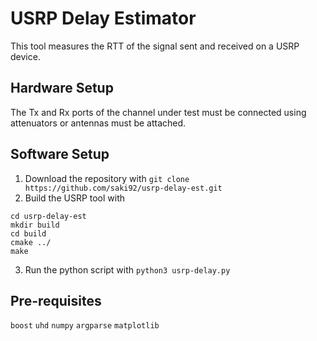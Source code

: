 # USRP Delay Estimator
This tool measures the RTT of the signal sent and received on a USRP device.

## Hardware Setup
The Tx and Rx ports of the channel under test must be connected using attenuators or antennas must be attached.

## Software Setup
1. Download the repository with `git clone https://github.com/saki92/usrp-delay-est.git`
2. Build the USRP tool with
```
cd usrp-delay-est
mkdir build
cd build
cmake ../
make
```
3. Run the python script with `python3 usrp-delay.py`

## Pre-requisites
`boost`
`uhd`
`numpy`
`argparse`
`matplotlib`
